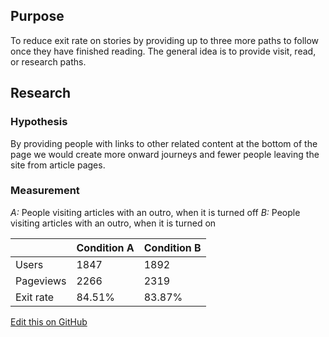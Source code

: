 ## Purpose
To reduce exit rate on stories by providing up to three more paths to follow
once they have finished reading. The general idea is to provide visit, read,
or research paths.

## Research
### Hypothesis
​​By providing people with links to other related content at the bottom of the
page we would create more onward journeys and fewer people leaving the site
from article pages.

### Measurement
_A:_ People visiting articles with an outro, when it is turned off
_B:_ People visiting articles with an outro, when it is turned on

|           | Condition A | Condition B |
|-----------|-------------|-------------|
| Users     | 1847        | 1892        |
| Pageviews | 2266        | 2319        |
| Exit rate | 84.51%      | 83.87%      |


[Edit this on GitHub](https://github.com/wellcometrust/wellcomecollection.org/blob/master/common/views/components/Outro/README.md)
